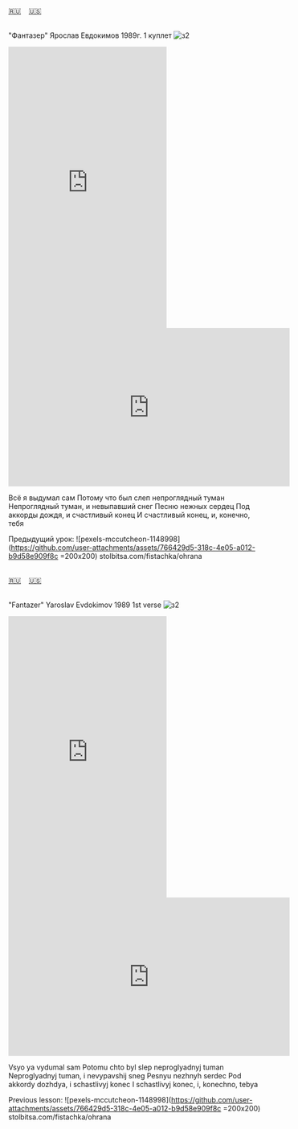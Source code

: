 <span id="ru"><a href='#ru'>🇷🇺</a> &nbsp;&nbsp;&nbsp;<a href='#en'>🇺🇸</a> &nbsp;&nbsp;&nbsp;</span><br><br>

"Фантазер" Ярослав Евдокимов 1989г. 1 куплет
![з2](https://github.com/user-attachments/assets/f716170f-0b77-47f4-916a-1238a653e4f9)


<iframe width="315" height="560" src="https://www.youtube.com/embed/futwyX3pTsY" frameborder="0" allow="accelerometer; autoplay; clipboard-write; encrypted-media; gyroscope; picture-in-picture; web-share"allowfullscreen></iframe>
<iframe width="560" height="315" src="https://www.youtube.com/embed/zSXJFp-BMiA" frameborder="0" allow="accelerometer; autoplay; clipboard-write; encrypted-media; gyroscope; picture-in-picture; web-share"allowfullscreen></iframe>

Всё я выдумал сам
Потому что был слеп непроглядный туман
Непроглядный туман, и невыпавший снег
Песню нежных сердец
Под аккорды дождя, и счастливый конец
И счастливый конец, и, конечно, тебя

Предыдущий урок:
![pexels-mccutcheon-1148998](https://github.com/user-attachments/assets/766429d5-318c-4e05-a012-b9d58e909f8c =200x200)
stolbitsa.com/fistachka/ohrana<br><br>

<span id="en"><a href='#ru'>🇷🇺</a> &nbsp;&nbsp;&nbsp;<a href='#en'>🇺🇸</a> &nbsp;&nbsp;&nbsp;</span><br><br>

"Fantazer" Yaroslav Evdokimov 1989 1st verse
![з2](https://github.com/user-attachments/assets/f716170f-0b77-47f4-916a-1238a653e4f9)

<iframe width="315" height="560" src="https://www.youtube.com/embed/wwRD7r4_gMo" frameborder="0" allow="accelerometer; autoplay; clipboard-write; encrypted-media; gyroscope; picture-in-picture; web-share"allowfullscreen></iframe>
<iframe width="560" height="315" src="https://www.youtube.com/embed/JAdJu8cr2FM" frameborder="0" allow="accelerometer; autoplay; clipboard-write; encrypted-media; gyroscope; picture-in-picture; web-share"allowfullscreen></iframe>

Vsyo ya vydumal sam
Potomu chto byl slep neproglyadnyj tuman
Neproglyadnyj tuman, i nevypavshij sneg
Pesnyu nezhnyh serdec
Pod akkordy dozhdya, i schastlivyj konec
I schastlivyj konec, i, konechno, tebya

Previous lesson:
![pexels-mccutcheon-1148998](https://github.com/user-attachments/assets/766429d5-318c-4e05-a012-b9d58e909f8c =200x200)
stolbitsa.com/fistachka/ohrana<br><br>

